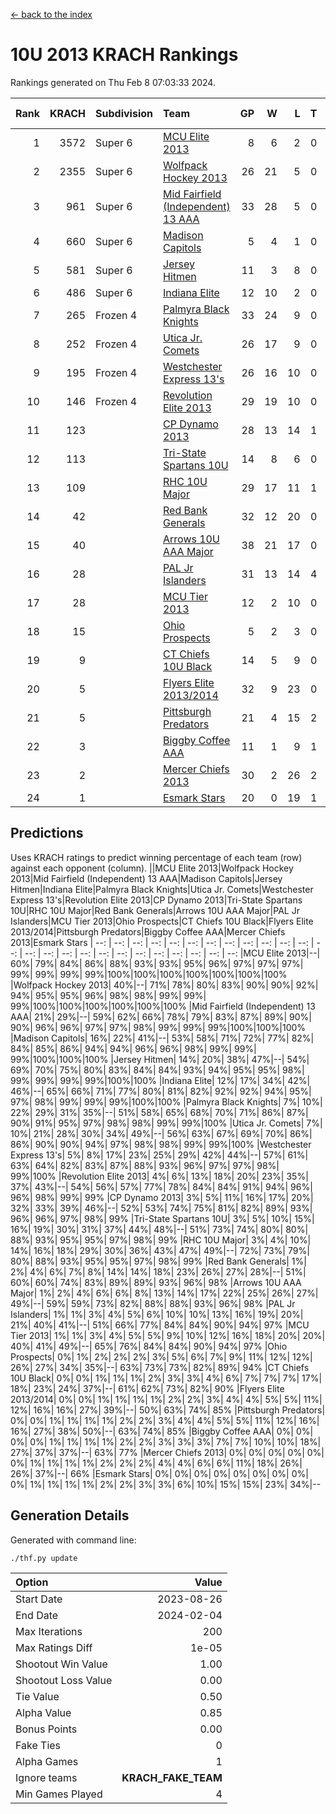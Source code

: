 [<- back to the index](readme.md)
# 10U 2013 KRACH Rankings
Rankings generated on Thu Feb  8 07:03:33 2024.

Rank|KRACH|Subdivision|Team|GP|W|L|T|OTW|OTL|SoS|Exp Wins|Win Diff
---:|---:|:---|:---|---:|---:|---:|---:|---:|---:|---:|---:|---:
1|3572|Super 6|[MCU Elite 2013](https://gamesheetstats.com/seasons/3664/teams/140889/schedule)|8|6|2|0|0|0|1306|6.8|-0.0
2|2355|Super 6|[Wolfpack Hockey 2013](https://gamesheetstats.com/seasons/3664/teams/140894/schedule)|26|21|5|0|0|1|825|21.8|-0.0
3|961|Super 6|[Mid Fairfield (Independent) 13 AAA](https://gamesheetstats.com/seasons/3664/teams/140891/schedule)|33|28|5|0|2|0|315|28.8|-0.0
4|660|Super 6|[Madison Capitols](https://gamesheetstats.com/seasons/3664/teams/162460/schedule)|5|4|1|0|1|0|201|4.9|0.0
5|581|Super 6|[Jersey Hitmen](https://gamesheetstats.com/seasons/3664/teams/140893/schedule)|11|3|8|0|0|1|2152|3.8|-0.0
6|486|Super 6|[Indiana Elite](https://gamesheetstats.com/seasons/3664/teams/144358/schedule)|12|10|2|0|0|0|147|10.9|0.0
7|265|Frozen 4|[Palmyra Black Knights](https://gamesheetstats.com/seasons/3664/teams/140906/schedule)|33|24|9|0|0|2|342|24.8|-0.0
8|252|Frozen 4|[Utica Jr. Comets](https://gamesheetstats.com/seasons/3664/teams/140900/schedule)|26|17|9|0|3|0|332|17.8|-0.0
9|195|Frozen 4|[Westchester Express 13's](https://gamesheetstats.com/seasons/3664/teams/140899/schedule)|26|16|10|0|0|2|421|16.8|-0.0
10|146|Frozen 4|[Revolution Elite 2013](https://gamesheetstats.com/seasons/3664/teams/140904/schedule)|29|19|10|0|2|1|289|19.8|-0.0
11|123||[CP Dynamo 2013](https://gamesheetstats.com/seasons/3664/teams/140901/schedule)|28|13|14|1|2|1|389|14.3|-0.0
12|113||[Tri-State Spartans 10U](https://gamesheetstats.com/seasons/3664/teams/144359/schedule)|14|8|6|0|0|1|253|8.9|0.0
13|109||[RHC 10U Major](https://gamesheetstats.com/seasons/3664/teams/140895/schedule)|29|17|11|1|2|2|207|18.3|-0.0
14|42||[Red Bank Generals](https://gamesheetstats.com/seasons/3664/teams/140896/schedule)|32|12|20|0|0|2|311|12.8|-0.0
15|40||[Arrows 10U AAA Major](https://gamesheetstats.com/seasons/3664/teams/140902/schedule)|38|21|17|0|0|1|135|21.8|-0.0
16|28||[PAL Jr Islanders](https://gamesheetstats.com/seasons/3664/teams/140903/schedule)|31|13|14|4|2|1|120|15.8|-0.0
17|28||[MCU Tier 2013](https://gamesheetstats.com/seasons/3664/teams/140890/schedule)|12|2|10|0|2|0|372|2.8|-0.0
18|15||[Ohio Prospects](https://gamesheetstats.com/seasons/3664/teams/199158/schedule)|5|2|3|0|0|0|120|2.9|0.0
19|9||[CT Chiefs 10U Black](https://gamesheetstats.com/seasons/3664/teams/140892/schedule)|14|5|9|0|0|0|53|5.8|-0.0
20|5||[Flyers Elite 2013/2014](https://gamesheetstats.com/seasons/3664/teams/140898/schedule)|32|9|23|0|0|0|51|9.8|-0.0
21|5||[Pittsburgh Predators](https://gamesheetstats.com/seasons/3664/teams/140907/schedule)|21|4|15|2|0|0|114|5.8|-0.0
22|3||[Biggby Coffee AAA](https://gamesheetstats.com/seasons/3664/teams/144357/schedule)|11|1|9|1|1|0|216|2.4|0.0
23|2||[Mercer Chiefs 2013](https://gamesheetstats.com/seasons/3664/teams/140897/schedule)|30|2|26|2|0|1|113|3.8|-0.0
24|1||[Esmark Stars](https://gamesheetstats.com/seasons/3664/teams/140905/schedule)|20|0|19|1|0|1|140|1.4|0.0

## Predictions
Uses KRACH ratings to predict winning percentage of each team (row) against each opponent (column).
||MCU Elite 2013|Wolfpack Hockey 2013|Mid Fairfield (Independent) 13 AAA|Madison Capitols|Jersey Hitmen|Indiana Elite|Palmyra Black Knights|Utica Jr. Comets|Westchester Express 13's|Revolution Elite 2013|CP Dynamo 2013|Tri-State Spartans 10U|RHC 10U Major|Red Bank Generals|Arrows 10U AAA Major|PAL Jr Islanders|MCU Tier 2013|Ohio Prospects|CT Chiefs 10U Black|Flyers Elite 2013/2014|Pittsburgh Predators|Biggby Coffee AAA|Mercer Chiefs 2013|Esmark Stars
| --: | --: | --: | --: | --: | --: | --: | --: | --: | --: | --: | --: | --: | --: | --: | --: | --: | --: | --: | --: | --: | --: | --: | --: | --: 
|MCU Elite 2013|--| 60%| 79%| 84%| 86%| 88%| 93%| 93%| 95%| 96%| 97%| 97%| 97%| 99%| 99%| 99%| 99%|100%|100%|100%|100%|100%|100%|100%
|Wolfpack Hockey 2013| 40%|--| 71%| 78%| 80%| 83%| 90%| 90%| 92%| 94%| 95%| 95%| 96%| 98%| 98%| 99%| 99%| 99%|100%|100%|100%|100%|100%|100%
|Mid Fairfield (Independent) 13 AAA| 21%| 29%|--| 59%| 62%| 66%| 78%| 79%| 83%| 87%| 89%| 90%| 90%| 96%| 96%| 97%| 97%| 98%| 99%| 99%| 99%|100%|100%|100%
|Madison Capitols| 16%| 22%| 41%|--| 53%| 58%| 71%| 72%| 77%| 82%| 84%| 85%| 86%| 94%| 94%| 96%| 96%| 98%| 99%| 99%| 99%|100%|100%|100%
|Jersey Hitmen| 14%| 20%| 38%| 47%|--| 54%| 69%| 70%| 75%| 80%| 83%| 84%| 84%| 93%| 94%| 95%| 95%| 98%| 99%| 99%| 99%| 99%|100%|100%
|Indiana Elite| 12%| 17%| 34%| 42%| 46%|--| 65%| 66%| 71%| 77%| 80%| 81%| 82%| 92%| 92%| 94%| 95%| 97%| 98%| 99%| 99%| 99%|100%|100%
|Palmyra Black Knights|  7%| 10%| 22%| 29%| 31%| 35%|--| 51%| 58%| 65%| 68%| 70%| 71%| 86%| 87%| 90%| 91%| 95%| 97%| 98%| 98%| 99%| 99%|100%
|Utica Jr. Comets|  7%| 10%| 21%| 28%| 30%| 34%| 49%|--| 56%| 63%| 67%| 69%| 70%| 86%| 86%| 90%| 90%| 94%| 97%| 98%| 98%| 99%| 99%|100%
|Westchester Express 13's|  5%|  8%| 17%| 23%| 25%| 29%| 42%| 44%|--| 57%| 61%| 63%| 64%| 82%| 83%| 87%| 88%| 93%| 96%| 97%| 97%| 98%| 99%|100%
|Revolution Elite 2013|  4%|  6%| 13%| 18%| 20%| 23%| 35%| 37%| 43%|--| 54%| 56%| 57%| 77%| 78%| 84%| 84%| 91%| 94%| 96%| 96%| 98%| 99%| 99%
|CP Dynamo 2013|  3%|  5%| 11%| 16%| 17%| 20%| 32%| 33%| 39%| 46%|--| 52%| 53%| 74%| 75%| 81%| 82%| 89%| 93%| 96%| 96%| 97%| 98%| 99%
|Tri-State Spartans 10U|  3%|  5%| 10%| 15%| 16%| 19%| 30%| 31%| 37%| 44%| 48%|--| 51%| 73%| 74%| 80%| 80%| 88%| 93%| 95%| 95%| 97%| 98%| 99%
|RHC 10U Major|  3%|  4%| 10%| 14%| 16%| 18%| 29%| 30%| 36%| 43%| 47%| 49%|--| 72%| 73%| 79%| 80%| 88%| 93%| 95%| 95%| 97%| 98%| 99%
|Red Bank Generals|  1%|  2%|  4%|  6%|  7%|  8%| 14%| 14%| 18%| 23%| 26%| 27%| 28%|--| 51%| 60%| 60%| 74%| 83%| 89%| 89%| 93%| 96%| 98%
|Arrows 10U AAA Major|  1%|  2%|  4%|  6%|  6%|  8%| 13%| 14%| 17%| 22%| 25%| 26%| 27%| 49%|--| 59%| 59%| 73%| 82%| 88%| 88%| 93%| 96%| 98%
|PAL Jr Islanders|  1%|  1%|  3%|  4%|  5%|  6%| 10%| 10%| 13%| 16%| 19%| 20%| 21%| 40%| 41%|--| 51%| 66%| 77%| 84%| 84%| 90%| 94%| 97%
|MCU Tier 2013|  1%|  1%|  3%|  4%|  5%|  5%|  9%| 10%| 12%| 16%| 18%| 20%| 20%| 40%| 41%| 49%|--| 65%| 76%| 84%| 84%| 90%| 94%| 97%
|Ohio Prospects|  0%|  1%|  2%|  2%|  2%|  3%|  5%|  6%|  7%|  9%| 11%| 12%| 12%| 26%| 27%| 34%| 35%|--| 63%| 73%| 73%| 82%| 89%| 94%
|CT Chiefs 10U Black|  0%|  0%|  1%|  1%|  1%|  2%|  3%|  3%|  4%|  6%|  7%|  7%|  7%| 17%| 18%| 23%| 24%| 37%|--| 61%| 62%| 73%| 82%| 90%
|Flyers Elite 2013/2014|  0%|  0%|  1%|  1%|  1%|  1%|  2%|  2%|  3%|  4%|  4%|  5%|  5%| 11%| 12%| 16%| 16%| 27%| 39%|--| 50%| 63%| 74%| 85%
|Pittsburgh Predators|  0%|  0%|  1%|  1%|  1%|  1%|  2%|  2%|  3%|  4%|  4%|  5%|  5%| 11%| 12%| 16%| 16%| 27%| 38%| 50%|--| 63%| 74%| 85%
|Biggby Coffee AAA|  0%|  0%|  0%|  0%|  1%|  1%|  1%|  1%|  2%|  2%|  3%|  3%|  3%|  7%|  7%| 10%| 10%| 18%| 27%| 37%| 37%|--| 63%| 77%
|Mercer Chiefs 2013|  0%|  0%|  0%|  0%|  0%|  0%|  1%|  1%|  1%|  1%|  2%|  2%|  2%|  4%|  4%|  6%|  6%| 11%| 18%| 26%| 26%| 37%|--| 66%
|Esmark Stars|  0%|  0%|  0%|  0%|  0%|  0%|  0%|  0%|  0%|  1%|  1%|  1%|  1%|  2%|  2%|  3%|  3%|  6%| 10%| 15%| 15%| 23%| 34%|--

## Generation Details

Generated with command line:
```
./thf.py update
```

| Option | Value |
| :----- | ----: |
| Start Date | 2023-08-26 |
| End Date | 2024-02-04 |
| Max Iterations | 200 |
| Max Ratings Diff | 1e-05 |
| Shootout Win Value | 1.00 |
| Shootout Loss Value | 0.00 |
| Tie Value | 0.50 |
| Alpha Value | 0.85 |
| Bonus Points | 0.00 |
| Fake Ties | 0 |
| Alpha Games | 1 |
| Ignore teams | __KRACH_FAKE_TEAM__ |
| Min Games Played | 4 |

